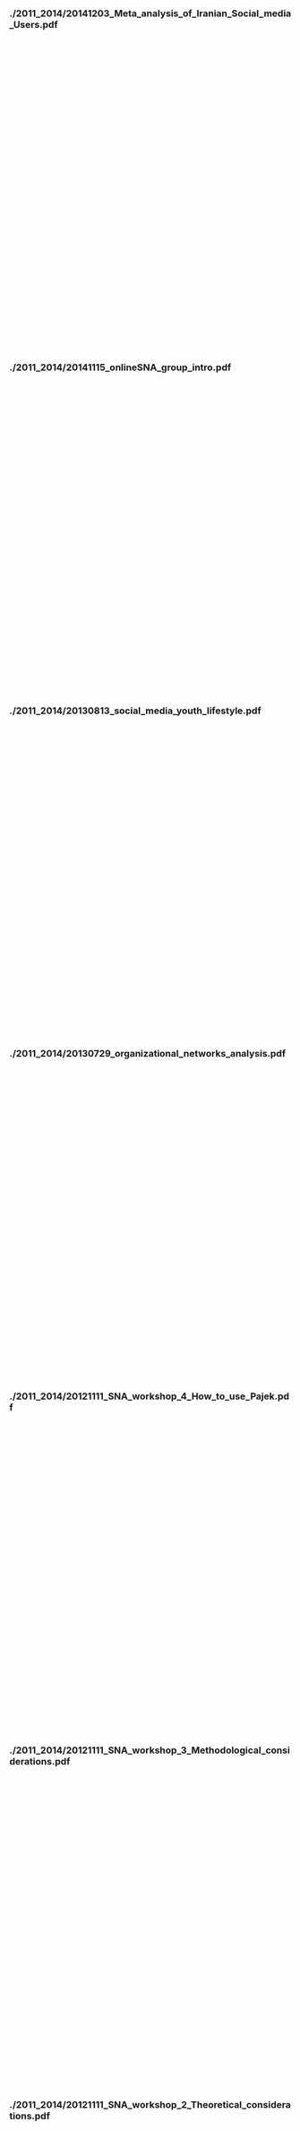 
### ./2011_2014/20141203_Meta_analysis_of_Iranian_Social_media_Users.pdf

<object data="./2011_2014/20141203_Meta_analysis_of_Iranian_Social_media_Users.pdf" type="application/pdf" frameborder="0" width="600px" height="550px" style="padding: 20px;">
    <embed src="https://docs.google.com/viewer?url=https://github.com/akbaritabar/akbaritabar.github.io/raw/main/docs/./2011_2014/20141203_Meta_analysis_of_Iranian_Social_media_Users.pdf&embedded=true" width="600px" height="550px"/>
</object>

### ./2011_2014/20141115_onlineSNA_group_intro.pdf

<object data="./2011_2014/20141115_onlineSNA_group_intro.pdf" type="application/pdf" frameborder="0" width="600px" height="550px" style="padding: 20px;">
    <embed src="https://docs.google.com/viewer?url=https://github.com/akbaritabar/akbaritabar.github.io/raw/main/docs/./2011_2014/20141115_onlineSNA_group_intro.pdf&embedded=true" width="600px" height="550px"/>
</object>

### ./2011_2014/20130813_social_media_youth_lifestyle.pdf

<object data="./2011_2014/20130813_social_media_youth_lifestyle.pdf" type="application/pdf" frameborder="0" width="600px" height="550px" style="padding: 20px;">
    <embed src="https://docs.google.com/viewer?url=https://github.com/akbaritabar/akbaritabar.github.io/raw/main/docs/./2011_2014/20130813_social_media_youth_lifestyle.pdf&embedded=true" width="600px" height="550px"/>
</object>

### ./2011_2014/20130729_organizational_networks_analysis.pdf

<object data="./2011_2014/20130729_organizational_networks_analysis.pdf" type="application/pdf" frameborder="0" width="600px" height="550px" style="padding: 20px;">
    <embed src="https://docs.google.com/viewer?url=https://github.com/akbaritabar/akbaritabar.github.io/raw/main/docs/./2011_2014/20130729_organizational_networks_analysis.pdf&embedded=true" width="600px" height="550px"/>
</object>

### ./2011_2014/20121111_SNA_workshop_4_How_to_use_Pajek.pdf

<object data="./2011_2014/20121111_SNA_workshop_4_How_to_use_Pajek.pdf" type="application/pdf" frameborder="0" width="600px" height="550px" style="padding: 20px;">
    <embed src="https://docs.google.com/viewer?url=https://github.com/akbaritabar/akbaritabar.github.io/raw/main/docs/./2011_2014/20121111_SNA_workshop_4_How_to_use_Pajek.pdf&embedded=true" width="600px" height="550px"/>
</object>

### ./2011_2014/20121111_SNA_workshop_3_Methodological_considerations.pdf

<object data="./2011_2014/20121111_SNA_workshop_3_Methodological_considerations.pdf" type="application/pdf" frameborder="0" width="600px" height="550px" style="padding: 20px;">
    <embed src="https://docs.google.com/viewer?url=https://github.com/akbaritabar/akbaritabar.github.io/raw/main/docs/./2011_2014/20121111_SNA_workshop_3_Methodological_considerations.pdf&embedded=true" width="600px" height="550px"/>
</object>

### ./2011_2014/20121111_SNA_workshop_2_Theoretical_considerations.pdf

<object data="./2011_2014/20121111_SNA_workshop_2_Theoretical_considerations.pdf" type="application/pdf" frameborder="0" width="600px" height="550px" style="padding: 20px;">
    <embed src="https://docs.google.com/viewer?url=https://github.com/akbaritabar/akbaritabar.github.io/raw/main/docs/./2011_2014/20121111_SNA_workshop_2_Theoretical_considerations.pdf&embedded=true" width="600px" height="550px"/>
</object>

### ./2011_2014/20121111_SNA_workshop_1_Intro.pdf

<object data="./2011_2014/20121111_SNA_workshop_1_Intro.pdf" type="application/pdf" frameborder="0" width="600px" height="550px" style="padding: 20px;">
    <embed src="https://docs.google.com/viewer?url=https://github.com/akbaritabar/akbaritabar.github.io/raw/main/docs/./2011_2014/20121111_SNA_workshop_1_Intro.pdf&embedded=true" width="600px" height="550px"/>
</object>

### ./2011_2014/20120631_research_methods_for_online_networks.pdf

<object data="./2011_2014/20120631_research_methods_for_online_networks.pdf" type="application/pdf" frameborder="0" width="600px" height="550px" style="padding: 20px;">
    <embed src="https://docs.google.com/viewer?url=https://github.com/akbaritabar/akbaritabar.github.io/raw/main/docs/./2011_2014/20120631_research_methods_for_online_networks.pdf&embedded=true" width="600px" height="550px"/>
</object>

### ./2011_2014/20120129_SNA_workshop_4_Software_How_to_use_2_pajek.pdf

<object data="./2011_2014/20120129_SNA_workshop_4_Software_How_to_use_2_pajek.pdf" type="application/pdf" frameborder="0" width="600px" height="550px" style="padding: 20px;">
    <embed src="https://docs.google.com/viewer?url=https://github.com/akbaritabar/akbaritabar.github.io/raw/main/docs/./2011_2014/20120129_SNA_workshop_4_Software_How_to_use_2_pajek.pdf&embedded=true" width="600px" height="550px"/>
</object>

### ./2011_2014/20120129_SNA_workshop_3_Software_How_to_use_1_nodexl.pdf

<object data="./2011_2014/20120129_SNA_workshop_3_Software_How_to_use_1_nodexl.pdf" type="application/pdf" frameborder="0" width="600px" height="550px" style="padding: 20px;">
    <embed src="https://docs.google.com/viewer?url=https://github.com/akbaritabar/akbaritabar.github.io/raw/main/docs/./2011_2014/20120129_SNA_workshop_3_Software_How_to_use_1_nodexl.pdf&embedded=true" width="600px" height="550px"/>
</object>

### ./2011_2014/20120129_SNA_workshop_2_Methodology_Research_experience.pdf

<object data="./2011_2014/20120129_SNA_workshop_2_Methodology_Research_experience.pdf" type="application/pdf" frameborder="0" width="600px" height="550px" style="padding: 20px;">
    <embed src="https://docs.google.com/viewer?url=https://github.com/akbaritabar/akbaritabar.github.io/raw/main/docs/./2011_2014/20120129_SNA_workshop_2_Methodology_Research_experience.pdf&embedded=true" width="600px" height="550px"/>
</object>

### ./2011_2014/20120129_SNA_workshop_1_Intro.pdf

<object data="./2011_2014/20120129_SNA_workshop_1_Intro.pdf" type="application/pdf" frameborder="0" width="600px" height="550px" style="padding: 20px;">
    <embed src="https://docs.google.com/viewer?url=https://github.com/akbaritabar/akbaritabar.github.io/raw/main/docs/./2011_2014/20120129_SNA_workshop_1_Intro.pdf&embedded=true" width="600px" height="550px"/>
</object>

### ./2011_2014/20110704_Master_thesis_defense.pdf

<object data="./2011_2014/20110704_Master_thesis_defense.pdf" type="application/pdf" frameborder="0" width="600px" height="550px" style="padding: 20px;">
    <embed src="https://docs.google.com/viewer?url=https://github.com/akbaritabar/akbaritabar.github.io/raw/main/docs/./2011_2014/20110704_Master_thesis_defense.pdf&embedded=true" width="600px" height="550px"/>
</object>
